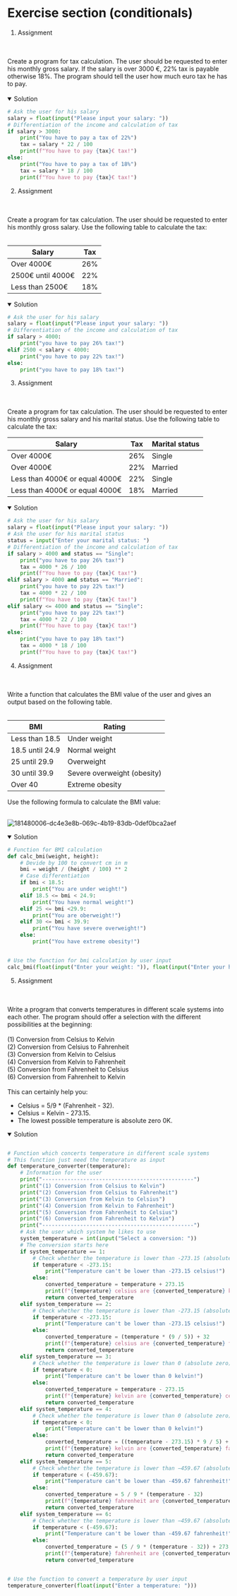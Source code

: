 # Exercise section (conditionals)
1. Assignment
<br>
<br>
Create a program for tax calculation. The user should be requested to enter his monthly gross salary. If the salary is over 3000 €, 22% tax is payable otherwise 18%.
The program should tell the user how much euro tax he has to pay.
<br>
<br>

<details open>
<summary>Solution</summary>

```python
# Ask the user for his salary
salary = float(input("Please input your salary: "))
# Differentiation of the income and calculation of tax
if salary > 3000:
    print("You have to pay a tax of 22%")
    tax = salary * 22 / 100
    print(f"You have to pay {tax}€ tax!")
else:
    print("You have to pay a tax of 18%")
    tax = salary * 18 / 100
    print(f"You have to pay {tax}€ tax!")
```  
  
</details>

2. Assignment
<br>
<br>
Create a program for tax calculation. The user should be requested to enter his monthly gross salary. Use the following table to calculate the tax:
<br>
<br>

| Salary                                            | Tax      |
| ------------------------------------------------- | -------- | 
| Over 4000€                                        | 26%      | 
| 2500€ until 4000€                                 | 22%      |  
| Less than 2500€                                   | 18%      |  

<details open>
<summary>Solution</summary>

```python
# Ask the user for his salary
salary = float(input("Please input your salary: "))
# Differentiation of the income and calculation of tax
if salary > 4000:
    print("you have to pay 26% tax!")
elif 2500 < salary < 4000:
    print("you have to pay 22% tax!")
else:
    print("you have to pay 18% tax!")
```  
  
</details>

3. Assignment
<br>
<br>
Create a program for tax calculation. The user should be requested to enter his monthly gross salary and his marital status. Use the following table to calculate the tax:

| Salary                                            | Tax      | Marital status |
| ------------------------------------------------- | -------- | -------------- |
| Over 4000€                                        | 26%      | Single         |
| Over 4000€                                        | 22%      |  Married       |
| Less than 4000€ or equal 4000€                    | 22%      | Single         |
| Less than 4000€ or equal 4000€                    | 18%      | Married        |


<details open>
<summary>Solution</summary>

```python
# Ask the user for his salary
salary = float(input("Please input your salary: "))
# Ask the user for his marital status
status = input("Enter your marital status: ")
# Differentiation of the income and calculation of tax
if salary > 4000 and status == "Single":
    print("you have to pay 26% tax!")
    tax = 4000 * 26 / 100
    print(f"You have to pay {tax}€ tax!")
elif salary > 4000 and status == "Married":
    print("you have to pay 22% tax!")
    tax = 4000 * 22 / 100
    print(f"You have to pay {tax}€ tax!")
elif salary <= 4000 and status == "Single":
    print("you have to pay 22% tax!")
    tax = 4000 * 22 / 100
    print(f"You have to pay {tax}€ tax!")
else:
    print("you have to pay 18% tax!")
    tax = 4000 * 18 / 100
    print(f"You have to pay {tax}€ tax!")
```  
  
</details>

4. Assignment
<br>
<br>
Write a function that calculates the BMI value of the user and gives an output based on the following table.  
<br>
<br>

| BMI                                               | Rating            |
| ------------------------------------------------- | ----------------- | 
| Less than 18.5                                    | Under weight      | 
| 18.5 until 24.9                                   | Normal weight     |  
| 25 until 29.9                                     | Overweight        |  
| 30 until 39.9                                     | Severe overweight (obesity)        |  
| Over 40                                           |  	Extreme obesity        |  
    
  
 Use the following formula to calculate the BMI value:
 <br>
 <br>
    
![181480006-dc4e3e8b-069c-4b19-83db-0def0bca2aef](https://user-images.githubusercontent.com/92121260/181736973-5d1c4c44-af79-42d3-b3a3-9ecf76181cb1.png)

 <details open>
<summary>Solution</summary>

```python
# Function for BMI calculation
def calc_bmi(weight, height):
    # Devide by 100 to convert cm in m
    bmi = weight / (height / 100) ** 2
    # Case differentiation
    if bmi < 18.5:
        print("You are under weight!")
    elif 18.5 <= bmi < 24.9:
        print("You have normal weight!")
    elif 25 <= bmi <29.9:
        print("You are oberweight!")
    elif 30 <= bmi < 39.9:
        print("You have severe overweight!")
    else:
        print("You have extreme obesity!")


# Use the function for bmi calculation by user input
calc_bmi(float(input("Enter your weight: ")), float(input("Enter your height: ")))


```  
  
</details>   

5. Assignment
<br>
<br>
Write a program that converts temperatures in different scale systems into each other. The program should offer a selection with the different possibilities at the beginning:
<br>
<br>
(1) Conversion from Celsius to Kelvin<br>
(2) Conversion from Celsius to Fahrenheit<br>
(3) Conversion from Kelvin to Celsius<br>
(4) Conversion from Kelvin to Fahrenheit<br>
(5) Conversion from Fahrenheit to Celsius<br>
(6) Conversion from Fahrenheit to Kelvin<br>
<br

This can certainly help you:

- Celsius = 5/9 * (Fahrenheit - 32).
- Celsius = Kelvin - 273.15.
- The lowest possible temperature is absolute zero 0K.

    
<details open>
<summary>Solution</summary>

```python

# Function which concerts temperature in different scale systems
# This function just need the temperature as input
def temperature_converter(temperature):
    # Information for the user
    print("------------------------------------------------")
    print("(1) Conversion from Celsius to Kelvin")
    print("(2) Conversion from Celsius to Fahrenheit")
    print("(3) Conversion from Kelvin to Celsius")
    print("(4) Conversion from Kelvin to Fahrenheit")
    print("(5) Conversion from Fahrenheit to Celsius")
    print("(6) Conversion from Fahrenheit to Kelvin")
    print("------------------------------------------------")
    # Ask the user which system he likes to use
    system_temperature = int(input("Select a conversion: "))
    # The conversion starts here
    if system_temperature == 1:
        # Check whether the temperature is lower than -273.15 (absolute zero)
        if temperature < -273.15:
            print("Temperature can't be lower than -273.15 celsius!")
        else:
            converted_temperature = temperature + 273.15
            print(f"{temperature} celsius are {converted_temperature} kelvin!")
            return converted_temperature
    elif system_temperature == 2:
        # Check whether the temperature is lower than -273.15 (absolute zero)
        if temperature < -273.15:
            print("Temperature can't be lower than -273.15 celsius!")
        else:
            converted_temperature = (temperature * (9 / 5)) + 32
            print(f"{temperature} celsius are {converted_temperature} fahrenheit!")
            return converted_temperature
    elif system_temperature == 3:
        # Check whether the temperature is lower than 0 (absolute zero)
        if temperature < 0:
            print("Temperature can't be lower than 0 kelvin!")
        else:
            converted_temperature = temperature - 273.15
            print(f"{temperature} kelvin are {converted_temperature} celsius!")
            return converted_temperature
    elif system_temperature == 4:
        # Check whether the temperature is lower than 0 (absolute zero)
        if temperature < 0:
            print("Temperature can't be lower than 0 kelvin!")
        else:
            converted_temperature = ((temperature - 273.15) * 9 / 5) + 32
            print(f"{temperature} kelvin are {converted_temperature} fahrenheit!")
            return converted_temperature
    elif system_temperature == 5:
        # Check whether the temperature is lower than −459.67 (absolute zero)
        if temperature < (-459.67):
            print("Temperature can't be lower than -459.67 fahrenheit!")
        else:
            converted_temperature = 5 / 9 * (temperature - 32)
            print(f"{temperature} fahrenheit are {converted_temperature} celsius!")
            return converted_temperature
    elif system_temperature == 6:
        # Check whether the temperature is lower than −459.67 (absolute zero)
        if temperature < (-459.67):
            print("Temperature can't be lower than -459.67 fahrenheit!")
        else:
            converted_temperature = (5 / 9 * (temperature - 32)) + 273.15
            print(f"{temperature} fahrenheit are {converted_temperature} kelvin!")
            return converted_temperature


# Use the function to convert a temperature by user input
temperature_converter(float(input("Enter a temperature: ")))

```  
  
</details>
